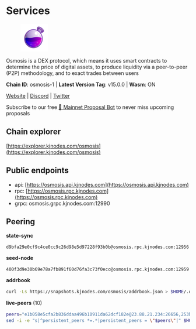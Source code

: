 # Services

<figure><img src="https://raw.githubusercontent.com/kj89/cosmos-images/main/logos/osmosis.png" alt=""><figcaption></figcaption></figure>

Osmosis is a DEX protocol, which means it uses smart contracts  to determine the price of digital assets, to produce liquidity  via a peer-to-peer (P2P) methodology, and to exact trades between users

**Chain ID**: osmosis-1 | **Latest Version Tag**: v15.0.0 | **Wasm**: ON

[Website](https://osmosis.zone) | [Discord](https://discord.gg/osmosis) | [Twitter](https://twitter.com/osmosiszone)



Subscribe to our free [🤖 Mainnet Proposal Bot](https://t.me/kjnodes_proposal_bot) to never miss upcoming proposals


## Chain explorer
[https://explorer.kjnodes.com/osmosis](https://explorer.kjnodes.com/osmosis)

## Public endpoints

* api: [https://osmosis.api.kjnodes.com](https://osmosis.api.kjnodes.com)
* rpc: [https://osmosis.rpc.kjnodes.com](https://osmosis.rpc.kjnodes.com)
* grpc: osmosis.grpc.kjnodes.com:12990

## Peering

**state-sync**

```text
d9bfa29e0cf9c4ce0cc9c26d98e5d97228f93b0b@osmosis.rpc.kjnodes.com:12956
```

**seed-node**

```text
400f3d9e30b69e78a7fb891f60d76fa3c73f0ecc@osmosis.rpc.kjnodes.com:12959
```

**addrbook**
```bash
curl -Ls https://snapshots.kjnodes.com/osmosis/addrbook.json > $HOME/.osmosisd/config/addrbook.json
```

**live-peers** (10)
```bash
peers="e1b058e5cfa2b836ddaa496b10911da62dcf182e@23.88.21.234:26656,253bc0e57f48cb4f70493e6109b756208e20e8fe@135.181.171.121:26656,0419c998d6aac0afdb05808ad9a935670248e209@65.108.204.56:26656,4e38d3caa1554d7f46a2654fa9997554c13f61f2@95.216.96.61:26656,e613079d9b1c1c688963215a975cc9b29722f4fb@65.108.238.103:12556,f9a920a61ee994b12b77178dd5f1fc1ed39b7cd2@142.132.255.49:26656,d9bfa29e0cf9c4ce0cc9c26d98e5d97228f93b0b@65.109.88.38:12956,29ecd1a65ce2c244ca90a1d190b3b8e58eed1ada@51.81.106.237:26656,ac2fbcb5de633d136a942c28c3049e3edbc6e69a@85.239.233.61:2000,ab4ea418db1c65c2517975988e2f35891637ff4a@185.111.159.235:2000"
sed -i -e "s|^persistent_peers *=.*|persistent_peers = \"$peers\"|" $HOME/.osmosisd/config/config.toml
```
